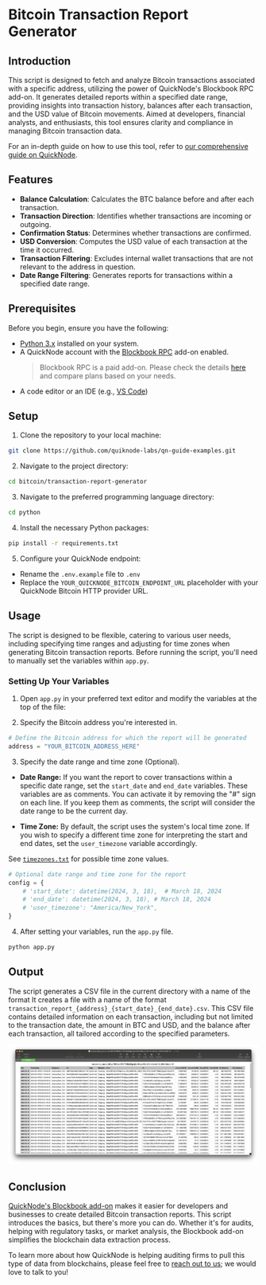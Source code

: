 # Bitcoin Transaction Report Generator

## Introduction

This script is designed to fetch and analyze Bitcoin transactions associated with a specific address, utilizing the power of QuickNode's Blockbook RPC add-on. It generates detailed reports within a specified date range, providing insights into transaction history, balances after each transaction, and the USD value of Bitcoin movements. Aimed at developers, financial analysts, and enthusiasts, this tool ensures clarity and compliance in managing Bitcoin transaction data.

For an in-depth guide on how to use this tool, refer to [our comprehensive guide on QuickNode](https://www.quicknode.com/guides/quicknode-products/marketplace/how-to-generate-bitcoin-transaction-reports-with-blockbook).

## Features
- **Balance Calculation**: Calculates the BTC balance before and after each transaction.
- **Transaction Direction**: Identifies whether transactions are incoming or outgoing.
- **Confirmation Status**: Determines whether transactions are confirmed.
- **USD Conversion**: Computes the USD value of each transaction at the time it occurred.
- **Transaction Filtering**: Excludes internal wallet transactions that are not relevant to the address in question.
- **Date Range Filtering**: Generates reports for transactions within a specified date range.

## Prerequisites
Before you begin, ensure you have the following:
- [Python 3.x](https://www.python.org/downloads/) installed on your system.
- A QuickNode account with the [Blockbook RPC](https://marketplace.quicknode.com/add-on/blockbook-rpc-add-on) add-on enabled. 
    > Blockbook RPC is a paid add-on. Please check the details [here](https://marketplace.quicknode.com/add-on/blockbook-rpc-add-on) and compare plans based on your needs.
- A code editor or an IDE (e.g., [VS Code](https://code.visualstudio.com/))

## Setup
1. Clone the repository to your local machine:
```bash
git clone https://github.com/quiknode-labs/qn-guide-examples.git
```

2. Navigate to the project directory:
```bash
cd bitcoin/transaction-report-generator
```

3. Navigate to the preferred programming language directory:
```bash
cd python
```

4. Install the necessary Python packages:
```bash
pip install -r requirements.txt
```

5. Configure your QuickNode endpoint:

- Rename the `.env.example` file to `.env`
- Replace the `YOUR_QUICKNODE_BITCOIN_ENDPOINT_URL` placeholder with your QuickNode Bitcoin HTTP provider URL.

## Usage

The script is designed to be flexible, catering to various user needs, including specifying time ranges and adjusting for time zones when generating Bitcoin transaction reports. Before running the script, you'll need to manually set the variables within `app.py`.

### Setting Up Your Variables

1. Open `app.py` in your preferred text editor and modify the variables at the top of the file:

2. Specify the Bitcoin address you're interested in.

```python
# Define the Bitcoin address for which the report will be generated
address = "YOUR_BITCOIN_ADDRESS_HERE"
```

3. Specify the date range and time zone (Optional). 

- **Date Range:** If you want the report to cover transactions within a specific date range, set the `start_date` and `end_date` variables. These variables are as comments. You can activate it by removing the "#" sign on each line. If you keep them as comments, the script will consider the date range to be the current day.

- **Time Zone:** By default, the script uses the system's local time zone. If you wish to specify a different time zone for interpreting the start and end dates, set the `user_timezone` variable accordingly.

See [`timezones.txt`](../timezones.txt) for possible time zone values.

```python
# Optional date range and time zone for the report
config = {
    # 'start_date': datetime(2024, 3, 18),  # March 18, 2024
    # 'end_date': datetime(2024, 3, 18), # March 18, 2024
    # 'user_timezone': "America/New_York",
}
```

4. After setting your variables, run the `app.py` file.

```python
python app.py
```

## Output

The script generates a CSV file in the current directory with a name of the format It creates a file with a name of the format `transaction_report_{address}_{start_date}_{end_date}.csv`. This CSV file contains detailed information on each transaction, including but not limited to the transaction date, the amount in BTC and USD, and the balance after each transaction, all tailored according to the specified parameters.

![Sample Result](image.png)

## Conclusion

[QuickNode's Blockbook add-on](https://marketplace.quicknode.com/add-on/blockbook-rpc-add-on) makes it easier for developers and businesses to create detailed Bitcoin transaction reports. This script introduces the basics, but there's more you can do. Whether it's for audits, helping with regulatory tasks, or market analysis, the Blockbook add-on simplifies the blockchain data extraction process.

To learn more about how QuickNode is helping auditing firms to pull this type of data from blockchains, please feel free to [reach out to us](https://www.quicknode.com/contact-us); we would love to talk to you!

